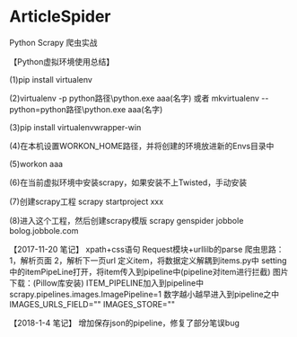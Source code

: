 # ArticleSpider
Python Scrapy 爬虫实战

【Python虚拟环境使用总结】

(1)pip install virtualenv

(2)virtualenv -p python路径\python.exe aaa(名字) 或者  mkvirtualenv --python=python路径\python.exe aaa(名字)

(3)pip install virtualenvwrapper-win

(4)在本机设置WORKON_HOME路径，并将创建的环境放进新的Envs目录中

(5)workon aaa

(6)在当前虚拟环境中安装scrapy，如果安装不上Twisted，手动安装

(7)创建scrapy工程   scrapy startproject xxx

(8)进入这个工程，然后创建scrapy模版   scrapy genspider jobbole bolog.jobbole.com

【2017-11-20 笔记】
xpath+css语句
Request模块+urllilb的parse
爬虫思路：1，解析页面 2，解析下一页url
定义item，将数据定义解耦到items.py中 setting中的itemPipeLine打开，将item传入到pipeline中(pipeline对item进行拦截)
图片下载：(Pillow库安装)
    ITEM_PIPELINE加入到pipeline中
    scrapy.pipelines.images.ImagePipeline=1 数字越小越早进入到pipeline之中
    IMAGES_URLS_FIELD=""
    IMAGES_STORE=""
    
【2018-1-4 笔记】
增加保存json的pipeline，修复了部分笔误bug

    

